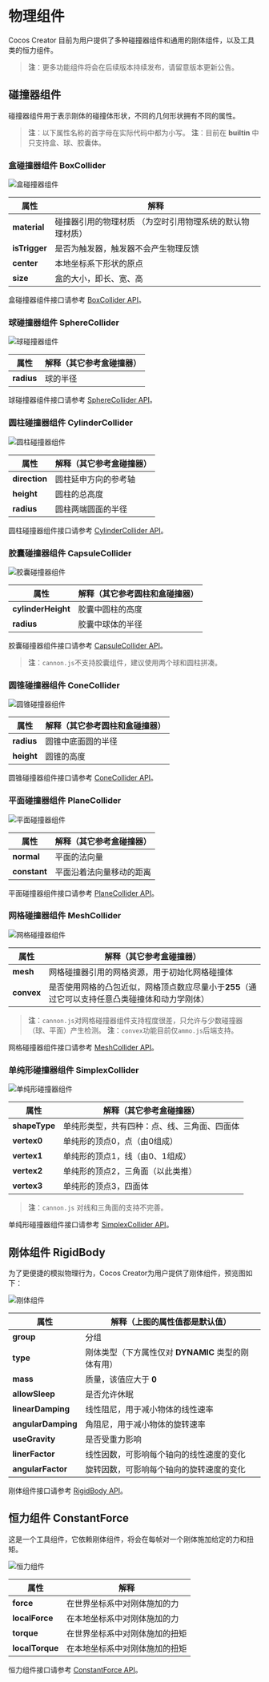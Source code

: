 # 物理组件

Cocos Creator 目前为用户提供了多种碰撞器组件和通用的刚体组件，以及工具类的恒力组件。

> **注**：更多功能组件将会在后续版本持续发布，请留意版本更新公告。

## 碰撞器组件

碰撞器组件用于表示刚体的碰撞体形状，不同的几何形状拥有不同的属性。

> **注**：以下属性名称的首字母在实际代码中都为小写。
> **注**：目前在 __builtin__ 中只支持盒、球、胶囊体。

### 盒碰撞器组件 BoxCollider

![盒碰撞器组件](img/collider-box.jpg)

  属性 | 解释
  ---|---
  **material** | 碰撞器引用的物理材质 （为空时引用物理系统的默认物理材质）
  **isTrigger** | 是否为触发器，触发器不会产生物理反馈
  **center**  |  本地坐标系下形状的原点
  **size**  |  盒的大小，即长、宽、高

盒碰撞器组件接口请参考 [BoxCollider API](__APIDOC__/zh/classes/physics.boxcollider.html)。

### 球碰撞器组件 SphereCollider

![球碰撞器组件](img/collider-sphere.jpg)

属性 | 解释（其它参考盒碰撞器）
---|---
**radius** | 球的半径

球碰撞器组件接口请参考 [SphereCollider API](__APIDOC__/zh/classes/physics.spherecollider.html)。

### 圆柱碰撞器组件 CylinderCollider

![圆柱碰撞器组件](img/collider-cylinder.jpg)

属性 | 解释（其它参考盒碰撞器）
---|---
**direction** | 圆柱延申方向的参考轴
**height** | 圆柱的总高度
**radius** | 圆柱两端圆面的半径

圆柱碰撞器组件接口请参考 [CylinderCollider API](__APIDOC__/zh/classes/physics.cylindercollider.html)。

### 胶囊碰撞器组件 CapsuleCollider

![胶囊碰撞器组件](img/collider-capsule.jpg)

属性 | 解释（其它参考圆柱和盒碰撞器）
---|---
**cylinderHeight** | 胶囊中圆柱的高度
**radius** | 胶囊中球体的半径

胶囊碰撞器组件接口请参考 [CapsuleCollider API](__APIDOC__/zh/classes/physics.capsulecollider.html)。

> **注**：`cannon.js`不支持胶囊组件，建议使用两个球和圆柱拼凑。

### 圆锥碰撞器组件 ConeCollider

![圆锥碰撞器组件](img/collider-cone.jpg)

属性 | 解释（其它参考圆柱和盒碰撞器）
---|---
**radius** | 圆锥中底面圆的半径
**height** | 圆锥的高度

圆锥碰撞器组件接口请参考 [ConeCollider API](__APIDOC__/zh/classes/physics.conecollider.html)。

### 平面碰撞器组件 PlaneCollider

![平面碰撞器组件](img/collider-plane.jpg)

属性 | 解释（其它参考盒碰撞器）
---|---
**normal** | 平面的法向量
**constant** | 平面沿着法向量移动的距离

平面碰撞器组件接口请参考 [PlaneCollider API](__APIDOC__/zh/classes/physics.planecollider.html)。

### 网格碰撞器组件 MeshCollider

![网格碰撞器组件](img/collider-mesh.jpg)

属性 | 解释（其它参考盒碰撞器）
---|---
**mesh** | 网格碰撞器引用的网格资源，用于初始化网格碰撞体
**convex** | 是否使用网格的凸包近似，网格顶点数应尽量小于**255**（通过它可以支持任意凸类碰撞体和动力学刚体）

> **注**：`cannon.js`对网格碰撞器组件支持程度很差，只允许与少数碰撞器（球、平面）产生检测。
> **注**：`convex`功能目前仅`ammo.js`后端支持。

网格碰撞器组件接口请参考 [MeshCollider API](__APIDOC__/zh/classes/physics.meshcollider.html)。

### 单纯形碰撞器组件 SimplexCollider

![单纯形碰撞器组件](img/collider-simplex.jpg)

属性 | 解释（其它参考盒碰撞器）
---|---
**shapeType** | 单纯形类型，共有四种：点、线、三角面、四面体
**vertex0** | 单纯形的顶点0，点（由0组成）
**vertex1** | 单纯形的顶点1，线（由0、1组成）
**vertex2** | 单纯形的顶点2，三角面（以此类推）
**vertex3** | 单纯形的顶点3，四面体

> **注**：`cannon.js` 对线和三角面的支持不完善。

单纯形碰撞器组件接口请参考 [SimplexCollider API](__APIDOC__/zh/classes/physics.simplexcollider.html)。

## 刚体组件 RigidBody

为了更便捷的模拟物理行为，Cocos Creator为用户提供了刚体组件，预览图如下：

![刚体组件](img/rigid-body.jpg)

属性 | 解释（上图的属性值都是默认值）
---|---
**group** |  分组
**type**  | 刚体类型（下方属性仅对 __DYNAMIC__ 类型的刚体有用）
**mass** |  质量，该值应大于 __0__
**allowSleep** | 是否允许休眠
**linearDamping** |  线性阻尼，用于减小物体的线性速率
**angularDamping** |  角阻尼，用于减小物体的旋转速率
**useGravity** |  是否受重力影响
**linerFactor** | 线性因数，可影响每个轴向的线性速度的变化
**angularFactor** | 旋转因数，可影响每个轴向的旋转速度的变化

刚体组件接口请参考 [RigidBody API](__APIDOC__/zh/classes/physics.rigidbody.html)。

## 恒力组件 ConstantForce

这是一个工具组件，它依赖刚体组件，将会在每帧对一个刚体施加给定的力和扭矩。

![恒力组件](img/constant-force.jpg)

属性 | 解释
---|---
**force** |  在世界坐标系中对刚体施加的力
**localForce** |  在本地坐标系中对刚体施加的力
**torque** |  在世界坐标系中对刚体施加的扭矩
**localTorque** |   在本地坐标系中对刚体施加的扭矩

恒力组件接口请参考 [ConstantForce API](__APIDOC__/zh/classes/physics.constantforce.html)。

